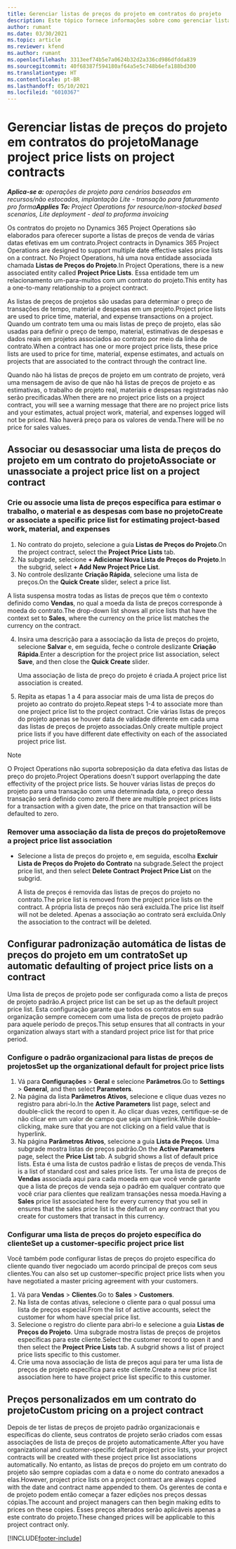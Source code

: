 ```yaml
---
title: Gerenciar listas de preços do projeto em contratos do projeto
description: Este tópico fornece informações sobre como gerenciar listas de preços do projeto em contratos do projeto.
author: rumant
ms.date: 03/30/2021
ms.topic: article
ms.reviewer: kfend
ms.author: rumant
ms.openlocfilehash: 3313eef74b5e7a0624b32d2a336cd986dfdda839
ms.sourcegitcommit: 40f68387f594180af64a5e5c748b6efa188bd300
ms.translationtype: HT
ms.contentlocale: pt-BR
ms.lasthandoff: 05/10/2021
ms.locfileid: "6010367"
---
```

# <a name="manage-project-price-lists-on-project-contracts"></a><span data-ttu-id="8a570-103">Gerenciar listas de preços do projeto em contratos do projeto</span><span class="sxs-lookup"><span data-stu-id="8a570-103">Manage project price lists on project contracts</span></span>

<span data-ttu-id="8a570-104">_**Aplica-se a:** operações de projeto para cenários baseados em recursos/não estocados, implantação Lite - transação para faturamento pro forma_</span><span class="sxs-lookup"><span data-stu-id="8a570-104">_**Applies To:** Project Operations for resource/non-stocked based scenarios, Lite deployment - deal to proforma invoicing_</span></span>

<span data-ttu-id="8a570-105">Os contratos do projeto no Dynamics 365 Project Operations são elaborados para oferecer suporte a listas de preços de venda de várias datas efetivas em um contrato.</span><span class="sxs-lookup"><span data-stu-id="8a570-105">Project contracts in Dynamics 365 Project Operations are designed to support multiple date effective sales price lists on a contract.</span></span> <span data-ttu-id="8a570-106">No Project Operations, há uma nova entidade associada chamada **Listas de Preços do Projeto**.</span><span class="sxs-lookup"><span data-stu-id="8a570-106">In Project Operations, there is a new associated entity called **Project Price Lists**.</span></span> <span data-ttu-id="8a570-107">Essa entidade tem um relacionamento um-para-muitos com um contrato do projeto.</span><span class="sxs-lookup"><span data-stu-id="8a570-107">This entity has a one-to-many relationship to a project contract.</span></span>

<span data-ttu-id="8a570-108">As listas de preços de projetos são usadas para determinar o preço de transações de tempo, material e despesas em um projeto.</span><span class="sxs-lookup"><span data-stu-id="8a570-108">Project price lists are used to price time, material, and expense transactions on a project.</span></span> <span data-ttu-id="8a570-109">Quando um contrato tem uma ou mais listas de preço de projeto, elas são usadas para definir o preço de tempo, material, estimativas de despesas e dados reais em projetos associados ao contrato por meio da linha de contrato.</span><span class="sxs-lookup"><span data-stu-id="8a570-109">When a contract has one or more project price lists, these price lists are used to price for time, material, expense estimates, and actuals on projects that are associated to the contract through the contract line.</span></span>

<span data-ttu-id="8a570-110">Quando não há listas de preços de projeto em um contrato de projeto, verá uma mensagem de aviso de que não há listas de preços de projeto e as estimativas, o trabalho de projeto real, materiais e despesas registradas não serão precificadas.</span><span class="sxs-lookup"><span data-stu-id="8a570-110">When there are no project price lists on a project contract, you will see a warning message that there are no project price lists and your estimates, actual project work, material, and expenses logged will not be priced.</span></span> <span data-ttu-id="8a570-111">Não haverá preço para os valores de venda.</span><span class="sxs-lookup"><span data-stu-id="8a570-111">There will be no price for sales values.</span></span>

## <a name="associate-or-unassociate-a-project-price-list-on-a-project-contract"></a><span data-ttu-id="8a570-112">Associar ou desassociar uma lista de preços do projeto em um contrato do projeto</span><span class="sxs-lookup"><span data-stu-id="8a570-112">Associate or unassociate a project price list on a project contract</span></span>

### <a name="create-or-associate-a-specific-price-list-for-estimating-project-based-work-material-and-expenses"></a><span data-ttu-id="8a570-113">Crie ou associe uma lista de preços específica para estimar o trabalho, o material e as despesas com base no projeto</span><span class="sxs-lookup"><span data-stu-id="8a570-113">Create or associate a specific price list for estimating project-based work, material, and expenses</span></span>

1. <span data-ttu-id="8a570-114">No contrato do projeto, selecione a guia **Listas de Preços do Projeto**.</span><span class="sxs-lookup"><span data-stu-id="8a570-114">On the project contract, select the **Project Price Lists** tab.</span></span>
2. <span data-ttu-id="8a570-115">Na subgrade, selecione **+ Adicionar Nova Lista de Preços do Projeto**.</span><span class="sxs-lookup"><span data-stu-id="8a570-115">In the subgrid, select **+ Add New Project Price List**.</span></span>
3. <span data-ttu-id="8a570-116">No controle deslizante **Criação Rápida**, selecione uma lista de preços.</span><span class="sxs-lookup"><span data-stu-id="8a570-116">On the **Quick Create** slider, select a price list.</span></span> 

  <span data-ttu-id="8a570-117">A lista suspensa mostra todas as listas de preços que têm o contexto definido como **Vendas**, no qual a moeda da lista de preços corresponde à moeda do contrato.</span><span class="sxs-lookup"><span data-stu-id="8a570-117">The drop-down list shows all price lists that have the context set to **Sales**, where the currency on the price list matches the currency on the contract.</span></span>
  
4. <span data-ttu-id="8a570-118">Insira uma descrição para a associação da lista de preços do projeto, selecione **Salvar** e, em seguida, feche o controle deslizante **Criação Rápida**.</span><span class="sxs-lookup"><span data-stu-id="8a570-118">Enter a description for the project price list association, select **Save**, and then close the **Quick Create** slider.</span></span>

   <span data-ttu-id="8a570-119">Uma associação de lista de preço do projeto é criada.</span><span class="sxs-lookup"><span data-stu-id="8a570-119">A project price list association is created.</span></span>
   
5. <span data-ttu-id="8a570-120">Repita as etapas 1 a 4 para associar mais de uma lista de preços do projeto ao contrato do projeto.</span><span class="sxs-lookup"><span data-stu-id="8a570-120">Repeat steps 1-4 to associate more than one project price list to the project contract.</span></span> <span data-ttu-id="8a570-121">Crie várias listas de preços do projeto apenas se houver data de validade diferente em cada uma das listas de preços de projeto associadas.</span><span class="sxs-lookup"><span data-stu-id="8a570-121">Only create multiple project price lists if you have different date effectivity on each of the associated project price list.</span></span>

> [!NOTE]
> <span data-ttu-id="8a570-122">O Project Operations não suporta sobreposição da data efetiva das listas de preço do projeto.</span><span class="sxs-lookup"><span data-stu-id="8a570-122">Project Operations doesn't support overlapping the date effectivity of the project price lists.</span></span> <span data-ttu-id="8a570-123">Se houver várias listas de preços do projeto para uma transação com uma determinada data, o preço dessa transação será definido como zero.</span><span class="sxs-lookup"><span data-stu-id="8a570-123">If there are multiple project prices lists for a transaction with a given date, the price on that transaction will be defaulted to zero.</span></span>

### <a name="remove-a-project-price-list-association"></a><span data-ttu-id="8a570-124">Remover uma associação da lista de preços do projeto</span><span class="sxs-lookup"><span data-stu-id="8a570-124">Remove a project price list association</span></span>

- <span data-ttu-id="8a570-125">Selecione a lista de preços do projeto e, em seguida, escolha **Excluir Lista de Preços do Projeto do Contrato** na subgrade.</span><span class="sxs-lookup"><span data-stu-id="8a570-125">Select the project price list, and then select **Delete Contract Project Price List** on the subgrid.</span></span> 

  <span data-ttu-id="8a570-126">A lista de preços é removida das listas de preços do projeto no contrato.</span><span class="sxs-lookup"><span data-stu-id="8a570-126">The price list is removed from the project price lists on the contract.</span></span> <span data-ttu-id="8a570-127">A própria lista de preços não será excluída.</span><span class="sxs-lookup"><span data-stu-id="8a570-127">The price list itself will not be deleted.</span></span> <span data-ttu-id="8a570-128">Apenas a associação ao contrato será excluída.</span><span class="sxs-lookup"><span data-stu-id="8a570-128">Only the association to the contract will be deleted.</span></span>

## <a name="set-up-automatic-defaulting-of-project-price-lists-on-a-contract"></a><span data-ttu-id="8a570-129">Configurar padronização automática de listas de preços do projeto em um contrato</span><span class="sxs-lookup"><span data-stu-id="8a570-129">Set up automatic defaulting of project price lists on a contract</span></span>

<span data-ttu-id="8a570-130">Uma lista de preços de projeto pode ser configurada como a lista de preços de projeto padrão.</span><span class="sxs-lookup"><span data-stu-id="8a570-130">A project price list can be set up as the default project price list.</span></span> <span data-ttu-id="8a570-131">Esta configuração garante que todos os contratos em sua organização sempre comecem com uma lista de preços de projeto padrão para aquele período de preços.</span><span class="sxs-lookup"><span data-stu-id="8a570-131">This setup ensures that all contracts in your organization always start with a standard project price list for that price period.</span></span>

### <a name="set-up-the-organizational-default-for-project-price-lists"></a><span data-ttu-id="8a570-132">Configure o padrão organizacional para listas de preços de projetos</span><span class="sxs-lookup"><span data-stu-id="8a570-132">Set up the organizational default for project price lists</span></span>

1. <span data-ttu-id="8a570-133">Vá para **Configurações** > **Geral** e selecione **Parâmetros**.</span><span class="sxs-lookup"><span data-stu-id="8a570-133">Go to **Settings** > **General**, and then select **Parameters**.</span></span>
2. <span data-ttu-id="8a570-134">Na página da lista **Parâmetros Ativos**, selecione e clique duas vezes no registro para abri-lo.</span><span class="sxs-lookup"><span data-stu-id="8a570-134">In the **Active Parameters** list page, select and double-click the record to open it.</span></span> <span data-ttu-id="8a570-135">Ao clicar duas vezes, certifique-se de não clicar em um valor de campo que seja um hiperlink.</span><span class="sxs-lookup"><span data-stu-id="8a570-135">While double–clicking, make sure that you are not clicking on a field value that is hyperlink.</span></span> 
3. <span data-ttu-id="8a570-136">Na página **Parâmetros Ativos**, selecione a guia **Lista de Preços**. Uma subgrade mostra listas de preços padrão.</span><span class="sxs-lookup"><span data-stu-id="8a570-136">On the **Active Parameters** page, select the **Price List** tab. A subgrid shows a list of default price lists.</span></span> <span data-ttu-id="8a570-137">Esta é uma lista de custos padrão e listas de preços de venda.</span><span class="sxs-lookup"><span data-stu-id="8a570-137">This is a list of standard cost and sales price lists.</span></span> <span data-ttu-id="8a570-138">Ter uma lista de preços de **Vendas** associada aqui para cada moeda em que você vende garante que a lista de preços de venda seja o padrão em qualquer contrato que você criar para clientes que realizam transações nessa moeda.</span><span class="sxs-lookup"><span data-stu-id="8a570-138">Having a **Sales** price list associated here for every currency that you sell in ensures that the sales price list is the default on any contract that you create for customers that transact in this currency.</span></span>

### <a name="set-up-a-customer-specific-project-price-list"></a><span data-ttu-id="8a570-139">Configurar uma lista de preços do projeto específica do cliente</span><span class="sxs-lookup"><span data-stu-id="8a570-139">Set up a customer-specific project price list</span></span>

<span data-ttu-id="8a570-140">Você também pode configurar listas de preços do projeto específica do cliente quando tiver negociado um acordo principal de preços com seus clientes.</span><span class="sxs-lookup"><span data-stu-id="8a570-140">You can also set up customer–specific project price lists when you have negotiated a master pricing agreement with your customers.</span></span>

1. <span data-ttu-id="8a570-141">Vá para **Vendas** > **Clientes**.</span><span class="sxs-lookup"><span data-stu-id="8a570-141">Go to **Sales** > **Customers**.</span></span>
2. <span data-ttu-id="8a570-142">Na lista de contas ativas, selecione o cliente para o qual possui uma lista de preços especial.</span><span class="sxs-lookup"><span data-stu-id="8a570-142">From the list of active accounts, select the customer for whom have special price list.</span></span>
3. <span data-ttu-id="8a570-143">Selecione o registro do cliente para abri-lo e selecione a guia **Listas de Preços do Projeto**. Uma subgrade mostra listas de preços de projetos específicas para este cliente.</span><span class="sxs-lookup"><span data-stu-id="8a570-143">Select the customer record to open it and then select the **Project Price Lists** tab. A subgrid shows a list of project price lists specific to this customer.</span></span> 
4. <span data-ttu-id="8a570-144">Crie uma nova associação de lista de preços aqui para ter uma lista de preços de projeto específica para este cliente.</span><span class="sxs-lookup"><span data-stu-id="8a570-144">Create a new price list association here to have project price list specific to this customer.</span></span>

## <a name="custom-pricing-on-a-project-contract"></a><span data-ttu-id="8a570-145">Preços personalizados em um contrato do projeto</span><span class="sxs-lookup"><span data-stu-id="8a570-145">Custom pricing on a project contract</span></span>

<span data-ttu-id="8a570-146">Depois de ter listas de preços de projeto padrão organizacionais e específicas do cliente, seus contratos de projeto serão criados com essas associações de lista de preços de projeto automaticamente.</span><span class="sxs-lookup"><span data-stu-id="8a570-146">After you have organizational and customer-specific default project price lists, your project contracts will be created with these project price list associations automatically.</span></span> <span data-ttu-id="8a570-147">No entanto, as listas de preços do projeto em um contrato do projeto são sempre copiadas com a data e o nome do contrato anexados a elas.</span><span class="sxs-lookup"><span data-stu-id="8a570-147">However, project price lists on a project contract are always copied with the date and contract name appended to them.</span></span> <span data-ttu-id="8a570-148">Os gerentes de conta e de projeto podem então começar a fazer edições nos preços dessas cópias.</span><span class="sxs-lookup"><span data-stu-id="8a570-148">The account and project managers can then begin making edits to prices on these copies.</span></span> <span data-ttu-id="8a570-149">Esses preços alterados serão aplicáveis apenas a este contrato do projeto.</span><span class="sxs-lookup"><span data-stu-id="8a570-149">These changed prices will be applicable to this project contract only.</span></span>


[!INCLUDE[footer-include](../includes/footer-banner.md)]
